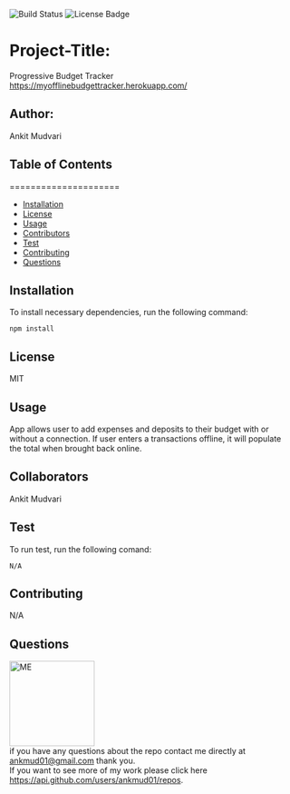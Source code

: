 ![Build Status](https://img.shields.io/badge/build-passing-brightgreen?style=plastic)
        <img src="https://img.shields.io/badge/license-MIT-green" alt="License Badge">

# Project-Title: 
Progressive Budget Tracker <br>
https://myofflinebudgettracker.herokuapp.com/

## Author: 
Ankit Mudvari

## Table of Contents
=====================
* [Installation](#installation)
* [License](#license)
* [Usage](#usage)
* [Contributors](#contributors)
* [Test](#test)
* [Contributing](#contributing)
* [Questions](#questions)

## Installation
To install necessary dependencies, run the following command:<br>
```
npm install
```

## License
MIT

## Usage
App allows user to add expenses and deposits to their budget with or without a connection. If user enters a transactions offline, it will populate the total when brought back online.

## Collaborators
Ankit Mudvari

## Test
To run test, run the following comand:<br>
```
N/A
```

## Contributing
N/A


## Questions

<img src="https://avatars0.githubusercontent.com/u/59261007?v=4" alt="ME" width="150" height="150"><br>
if you have any questions about the repo contact me directly at ankmud01@gmail.com thank you.<br>
If you want to see more of my work please click here https://api.github.com/users/ankmud01/repos.


